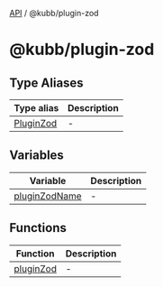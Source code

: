 [API](../../packages.md) / @kubb/plugin-zod

# @kubb/plugin-zod

## Type Aliases

| Type alias | Description |
| ------ | ------ |
| [PluginZod](type-aliases/PluginZod.md) | - |

## Variables

| Variable | Description |
| ------ | ------ |
| [pluginZodName](variables/pluginZodName.md) | - |

## Functions

| Function | Description |
| ------ | ------ |
| [pluginZod](functions/pluginZod.md) | - |
